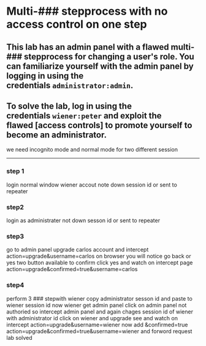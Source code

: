 # Multi-### stepprocess with no access control on one step

## This lab has an admin panel with a flawed multi-### stepprocess for changing a user's role. You can familiarize yourself with the admin panel by logging in using the credentials `administrator:admin`.

## To solve the lab, log in using the credentials `wiener:peter` and exploit the flawed [access controls] to promote yourself to become an administrator.

we need incognito mode and normal mode for two different session

---

### step 1

login normal window wiener accout
note down session id or sent to repeater

### step2

login as administrater
not down sesson id or sent to repeater

### step3

go to admin panel
upgrade carlos account and intercept
action=upgrade&username=carlos
on browser you will notice go back or yes two button available to confirm
click yes and watch on intercept page
action=upgrade&confirmed=true&username=carlos

### step4

perform 3 ### stepwith wiener
copy administrator sesson id and paste to wiener session id
now wiener get admin panel click on admin panel not authoried
so intercept admin panel
and again chages session id of wiener with administrator id
click on wiener and upgrade see and watch on intercept
action=upgrade&username=wiener
now
add &confirmed=true
action=upgrade&confirmed=true&username=wiener
and forword request
lab solved

